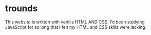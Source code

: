 # trounds
This website is written with vanilla HTML AND CSS. I'd been studying JavaScript for so long that I felt my HTML and CSS skills were lacking. 

